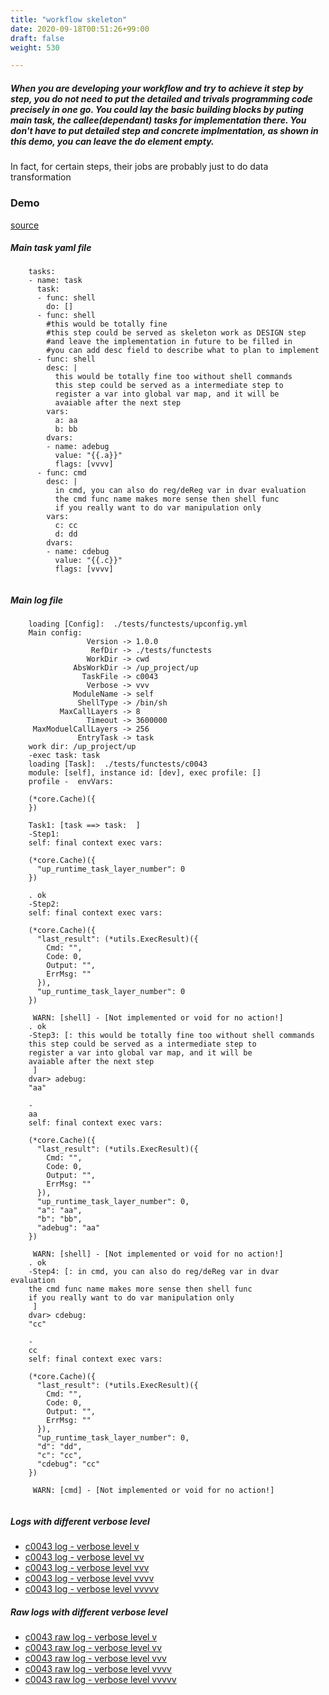 ```yaml
---
title: "workflow skeleton"
date: 2020-09-18T00:51:26+99:00
draft: false
weight: 530

---
```


##### When you are developing your workflow and try to achieve it step by step, you do not need to put the detailed and trivals programming code precisely in one go. You could lay the basic building blocks by puting main task, the callee(dependant) tasks for implementation there. You don't have to put detailed step and concrete implmentation, as shown in this demo, you can leave the do element empty.

In fact, for certain steps, their jobs are probably just to do data transformation


### Demo








[source](https://github.com/upcmd/up/blob/master/tests/functests/c0043.yml)

##### Main task yaml file
```
    tasks:
    - name: task
      task:
      - func: shell
        do: []
      - func: shell
        #this would be totally fine
        #this step could be served as skeleton work as DESIGN step
        #and leave the implementation in future to be filled in
        #you can add desc field to describe what to plan to implement
      - func: shell
        desc: |
          this would be totally fine too without shell commands
          this step could be served as a intermediate step to
          register a var into global var map, and it will be
          avaiable after the next step
        vars:
          a: aa
          b: bb
        dvars:
        - name: adebug
          value: "{{.a}}"
          flags: [vvvv]
      - func: cmd
        desc: |
          in cmd, you can also do reg/deReg var in dvar evaluation
          the cmd func name makes more sense then shell func
          if you really want to do var manipulation only
        vars:
          c: cc
          d: dd
        dvars:
        - name: cdebug
          value: "{{.c}}"
          flags: [vvvv]
    
```
##### Main log file
```
    loading [Config]:  ./tests/functests/upconfig.yml
    Main config:
                 Version -> 1.0.0
                  RefDir -> ./tests/functests
                 WorkDir -> cwd
              AbsWorkDir -> /up_project/up
                TaskFile -> c0043
                 Verbose -> vvv
              ModuleName -> self
               ShellType -> /bin/sh
           MaxCallLayers -> 8
                 Timeout -> 3600000
     MaxModuelCallLayers -> 256
               EntryTask -> task
    work dir: /up_project/up
    -exec task: task
    loading [Task]:  ./tests/functests/c0043
    module: [self], instance id: [dev], exec profile: []
    profile -  envVars:
    
    (*core.Cache)({
    })
    
    Task1: [task ==> task:  ]
    -Step1:
    self: final context exec vars:
    
    (*core.Cache)({
      "up_runtime_task_layer_number": 0
    })
    
    . ok
    -Step2:
    self: final context exec vars:
    
    (*core.Cache)({
      "last_result": (*utils.ExecResult)({
        Cmd: "",
        Code: 0,
        Output: "",
        ErrMsg: ""
      }),
      "up_runtime_task_layer_number": 0
    })
    
     WARN: [shell] - [Not implemented or void for no action!]
    . ok
    -Step3: [: this would be totally fine too without shell commands
    this step could be served as a intermediate step to
    register a var into global var map, and it will be
    avaiable after the next step
     ]
    dvar> adebug:
    "aa"
    
    -
    aa
    self: final context exec vars:
    
    (*core.Cache)({
      "last_result": (*utils.ExecResult)({
        Cmd: "",
        Code: 0,
        Output: "",
        ErrMsg: ""
      }),
      "up_runtime_task_layer_number": 0,
      "a": "aa",
      "b": "bb",
      "adebug": "aa"
    })
    
     WARN: [shell] - [Not implemented or void for no action!]
    . ok
    -Step4: [: in cmd, you can also do reg/deReg var in dvar evaluation
    the cmd func name makes more sense then shell func
    if you really want to do var manipulation only
     ]
    dvar> cdebug:
    "cc"
    
    -
    cc
    self: final context exec vars:
    
    (*core.Cache)({
      "last_result": (*utils.ExecResult)({
        Cmd: "",
        Code: 0,
        Output: "",
        ErrMsg: ""
      }),
      "up_runtime_task_layer_number": 0,
      "d": "dd",
      "c": "cc",
      "cdebug": "cc"
    })
    
     WARN: [cmd] - [Not implemented or void for no action!]
    
```


##### Logs with different verbose level
* [c0043 log - verbose level v](../../logs/c0043_v)
* [c0043 log - verbose level vv](../../logs/c0043_vv)
* [c0043 log - verbose level vvv](../../logs/c0043_vvvv)
* [c0043 log - verbose level vvvv](../../logs/c0043_vvvv)
* [c0043 log - verbose level vvvvv](../../logs/c0043_vvvvv)

##### Raw logs with different verbose level
* [c0043 raw log - verbose level v](../../reflogs/c0043_v.log)
* [c0043 raw log - verbose level vv](../../reflogs/c0043_vv.log)
* [c0043 raw log - verbose level vvv](../../reflogs/c0043_vvv.log)
* [c0043 raw log - verbose level vvvv](../../reflogs/c0043_vvvv.log)
* [c0043 raw log - verbose level vvvvv](../../reflogs/c0043_vvvvv.log)







